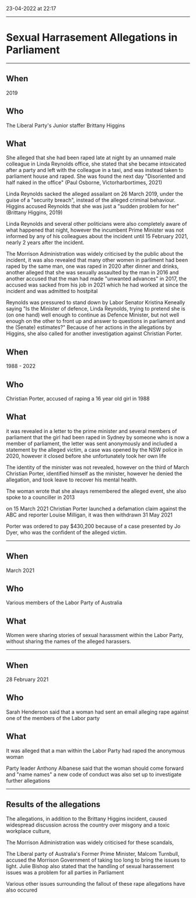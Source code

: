 23-04-2022 at 22:17

---
# Sexual Harrasement Allegations in Parliament
---

## When 
2019 
## Who 
The Liberal Party's Junior staffer Brittany Higgins

## What
She alleged that she had been raped late at night by an unnamed male colleague in Linda Reynolds office, she stated that she became intoxicated after a party and left with the colleague in a taxi, and was instead taken to parliament house and raped. She was found the next day "Disoriented and half naked in the office" (Paul Osborne, Victorharbortimes, 2021) 

Linda Reynolds sacked the alleged assailant on 26 March 2019, under the guise of a "security breach", instead of the alleged criminal behaviour. Higgins accused Reynolds that she was just a "sudden problem for her" (Brittany Higgins, 2019) 

Linda Reynolds and several other politicians were also completely aware of what happened that night, however the incumbent Prime Minister was not informed by any of his colleagues about the incident until 15 February 2021, nearly 2 years after the incident. 

The Morrison Administration was widely criticised by the public about the incident, it was also revealed that many other women in parliment had been raped by the same man, one was raped in 2020 after dinner and drinks, another alleged that she was sexually assaulted by the man in 2016 and another accused that the man had made "unwanted advances" in 2017, the accused was sacked from his job in 2021 which he had worked at since the incident and was admitted to hostpital

Reynolds was pressured to stand down by Labor Senator Kristina Keneally saying "Is the Minister of defence, Linda Reynolds, trying to pretend she is (on one hand) well enough to continue as Defence Minister, but not well enough on the other to front up and answer to questions in parliament and the (Senate) estimates?" Because of her actions in the allegations by Higgins, she also called for another investigation against Christian Porter. 



## When 
1988 - 2022

## Who 
Christian Porter, accused of raping a 16 year old girl in 1988

## What 
it was revealed in a letter to the prime minister and several members of parliament that the girl had been raped in Sydney by someone who is now a member of parliament, the letter was sent anonymously and included a statement by the alleged victim, a case was opened by the NSW police in 2020, however it closed before she unfortunately took her own life 

The identity of the minister was not revealed, however on the third of March Christian Porter, identified himself as the minister, however he denied the allegation, and took leave to recover his mental health. 

The woman wrote that she always remembered the alleged event, she also spoke to a counciller in 2013 

on 15 March 2021 Christian Porter launched a defamation claim against the ABC and reporter Louise Milligan, it was then withdrawn 31 May 2021

Porter was ordered to pay $430,200 because of a case presented by Jo Dyer, who was the confident of the alleged victim.

--- 

## When 
March 2021

## Who 
Various members of the Labor Party of Australia 

## What
Women were sharing stories of sexual harassment within the Labor Party, without sharing the names of the alleged harassers. 

---

## When 
28 February 2021 

## Who
Sarah Henderson said that a woman had sent an email alleging rape against one of the members of the Labor party

## What 
It was alleged that a man within the Labor Party had raped the anonymous woman

Party leader Anthony Albanese said that the woman should come forward and "name names" a new code of conduct was also set up to investigate further allegations

--- 

## Results of the allegations
The allegations, in addition to the Brittany Higgins incident, caused widespread discussion across the country over misgony and a toxic workplace culture,

The Morrison Administration was widely criticised for these scandals, 

The Liberal party of Australia's Former Prime Minister, Malcom Turnbull, accused the Morrison Government of taking too long to bring the issues to light. Julie Bishop also stated that the handling of sexual harassement issues was a problem for all parties in Parliament

Various other issues surrounding the fallout of these rape allegations have also occured 
